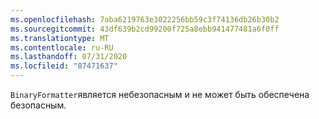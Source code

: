```yaml
---
ms.openlocfilehash: 7aba6219763e3022256bb59c3f74136db26b30b2
ms.sourcegitcommit: 43df639b2cd99200f725a8ebb941477481a6f0ff
ms.translationtype: MT
ms.contentlocale: ru-RU
ms.lasthandoff: 07/31/2020
ms.locfileid: "87471637"
---
```

`BinaryFormatter`является небезопасным и не может быть обеспечена безопасным.
